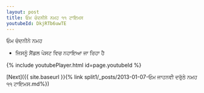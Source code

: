 ```yaml
---
layout: post
title: ਓਮ ਚੰਦਨੀਨੇ ਨਮਹ ੧੧ ਟਾਇਮਸ
youtubeId: DkjRTb6uwTE
---
```

 
 
 ਓਮ ਚੰਦਨੀਨੇ ਨਮਹ  
 
 -  ਜਿਸਨੂੰ ਸੈਂਡਲ ਪੇਸਟ ਵਿਚ ਨਹਾਇਆ ਜਾ ਰਿਹਾ ਹੈ 
 
  
 
  
 
 
 
 
 
 


{% include youtubePlayer.html id=page.youtubeId %}
 
[Next]({{ site.baseurl }}{% link  split1/_posts/2013-01-07-ਓਮ ਜਾਹਨਵੀ ਦਰੁੱਠੇ ਨਮਹ ੧੧ ਟਾਇਮਸ.md%})
 
